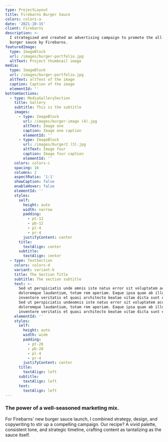 ```yaml
---
type: ProjectLayout
title: Firebarns Burger Sauce
colors: colors-a
date: '2021-10-15'
client: Firebarns
description: >-
  I strategized and created an advertising campaign to promote the all-new
  burger sauce by Firebarns.
featuredImage:
  type: ImageBlock
  url: /images/burger-portfolio.jpg
  altText: Project thumbnail image
media:
  type: ImageBlock
  url: /images/burger-portfolio.jpg
  altText: altText of the image
  caption: Caption of the image
  elementId: ''
bottomSections:
  - type: MediaGallerySection
    title: Gallery
    subtitle: This is the subtitle
    images:
      - type: ImageBlock
        url: /images/burger-image (4).jpg
        altText: Image one
        caption: Image one caption
        elementId: ''
      - type: ImageBlock
        url: /images/burger2 (3).jpg
        altText: Image four
        caption: Image four caption
        elementId: ''
    colors: colors-c
    spacing: 16
    columns: 2
    aspectRatio: '1:1'
    showCaption: false
    enableHover: false
    elementId: ''
    styles:
      self:
        height: auto
        width: narrow
        padding:
          - pt-12
          - pb-12
          - pl-4
          - pr-4
        justifyContent: center
      title:
        textAlign: center
      subtitle:
        textAlign: center
  - type: TextSection
    colors: colors-d
    variant: variant-b
    title: The Section Title
    subtitle: The section subtitle
    text: >-
      Sed ut perspiciatis unde omnis iste natus error sit voluptatem accusantium
      doloremque laudantium, totam rem aperiam. Eaque ipsa quae ab illo
      inventore veritatis et quasi architecto beatae vitae dicta sunt explicabo.
      Sed ut perspiciatis undeomnis iste natus error sit voluptatem accusantium
      doloremque laudantium, totam rem aperiam. Eaque ipsa quae ab illo
      inventore veritatis et quasi architecto beatae vitae dicta sunt explicabo.
    elementId: ''
    styles:
      self:
        height: auto
        width: wide
        padding:
          - pt-28
          - pb-28
          - pl-4
          - pr-4
        justifyContent: center
      title:
        textAlign: left
      subtitle:
        textAlign: left
      text:
        textAlign: left
---
```

### The power of a well-seasoned marketing mix.

For Firebarns' new burger sauce launch, I combined strategy, design, and copywriting to stir up a compelling campaign. Our recipe? A vivid palette, consistent tone, and strategic timeline, crafting content as tantalizing as the sauce itself.
